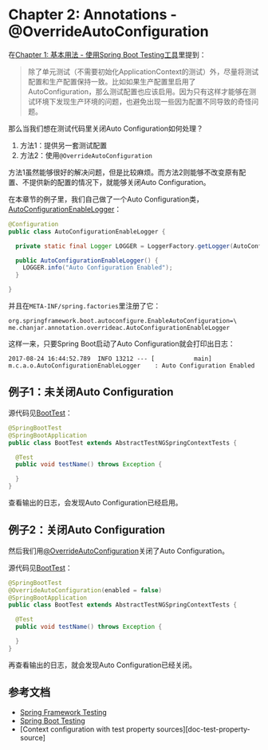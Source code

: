 # Chapter 2: Annotations - @OverrideAutoConfiguration

在[Chapter 1: 基本用法 - 使用Spring Boot Testing工具][chapter_1_s3_spring_boot_testing.md]里提到：

> 除了单元测试（不需要初始化ApplicationContext的测试）外，尽量将测试配置和生产配置保持一致。比如如果生产配置里启用了AutoConfiguration，那么测试配置也应该启用。因为只有这样才能够在测试环境下发现生产环境的问题，也避免出现一些因为配置不同导致的奇怪问题。

那么当我们想在测试代码里关闭Auto Configuration如何处理？

1. 方法1：提供另一套测试配置
1. 方法2：使用`@OverrideAutoConfiguration`

方法1虽然能够很好的解决问题，但是比较麻烦。而方法2则能够不改变原有配置、不提供新的配置的情况下，就能够关闭Auto Configuration。

在本章节的例子里，我们自己做了一个Auto Configuration类，[AutoConfigurationEnableLogger][src-AutoConfigurationEnableLogger]：

```java
@Configuration
public class AutoConfigurationEnableLogger {

  private static final Logger LOGGER = LoggerFactory.getLogger(AutoConfigurationEnableLogger.class);

  public AutoConfigurationEnableLogger() {
    LOGGER.info("Auto Configuration Enabled");
  }

}
```

并且在`META-INF/spring.factories`里注册了它：

```
org.springframework.boot.autoconfigure.EnableAutoConfiguration=\
me.chanjar.annotation.overrideac.AutoConfigurationEnableLogger
```

这样一来，只要Spring Boot启动了Auto Configuration就会打印出日志：

```
2017-08-24 16:44:52.789  INFO 13212 --- [           main] m.c.a.o.AutoConfigurationEnableLogger    : Auto Configuration Enabled
```

## 例子1：未关闭Auto Configuration

源代码见[BootTest][src-ex1-BootTest]：

```java
@SpringBootTest
@SpringBootApplication
public class BootTest extends AbstractTestNGSpringContextTests {

  @Test
  public void testName() throws Exception {

  }
}
```

查看输出的日志，会发现Auto Configuration已经启用。

## 例子2：关闭Auto Configuration

然后我们用[@OverrideAutoConfiguration][javadoc-OverrideAutoConfiguration]关闭了Auto Configuration。

源代码见[BootTest][src-ex2-BootTest]：

```java
@SpringBootTest
@OverrideAutoConfiguration(enabled = false)
@SpringBootApplication
public class BootTest extends AbstractTestNGSpringContextTests {

  @Test
  public void testName() throws Exception {

  }
}
```

再查看输出的日志，就会发现Auto Configuration已经关闭。


## 参考文档
   
* [Spring Framework Testing][doc-spring-framework-testing]
* [Spring Boot Testing][doc-spring-boot-testing]
* [Context configuration with test property sources][doc-test-property-source]

[chapter_1_s3_spring_boot_testing.md]: chapter_1_s3_spring_boot_testing.md
[javadoc-OverrideAutoConfiguration]: http://docs.spring.io/spring-boot/docs/1.5.4.RELEASE/api/org/springframework/boot/test/autoconfigure/OverrideAutoConfiguration.html

[doc-spring-framework-testing]: http://docs.spring.io/spring/docs/4.3.9.RELEASE/spring-framework-reference/htmlsingle/#testing
[doc-spring-boot-testing]: http://docs.spring.io/spring-boot/docs/1.5.4.RELEASE/reference/htmlsingle/#boot-features-testing
[src-AutoConfigurationEnableLogger]: annotation/src/main/java/me/chanjar/annotation/overrideac/AutoConfigurationEnableLogger.java
[src-ex1-BootTest]: annotation/src/test/java/me/chanjar/annotation/overrideac/ex1/BootTest.java
[src-ex2-BootTest]: annotation/src/test/java/me/chanjar/annotation/overrideac/ex2/BootTest.java
